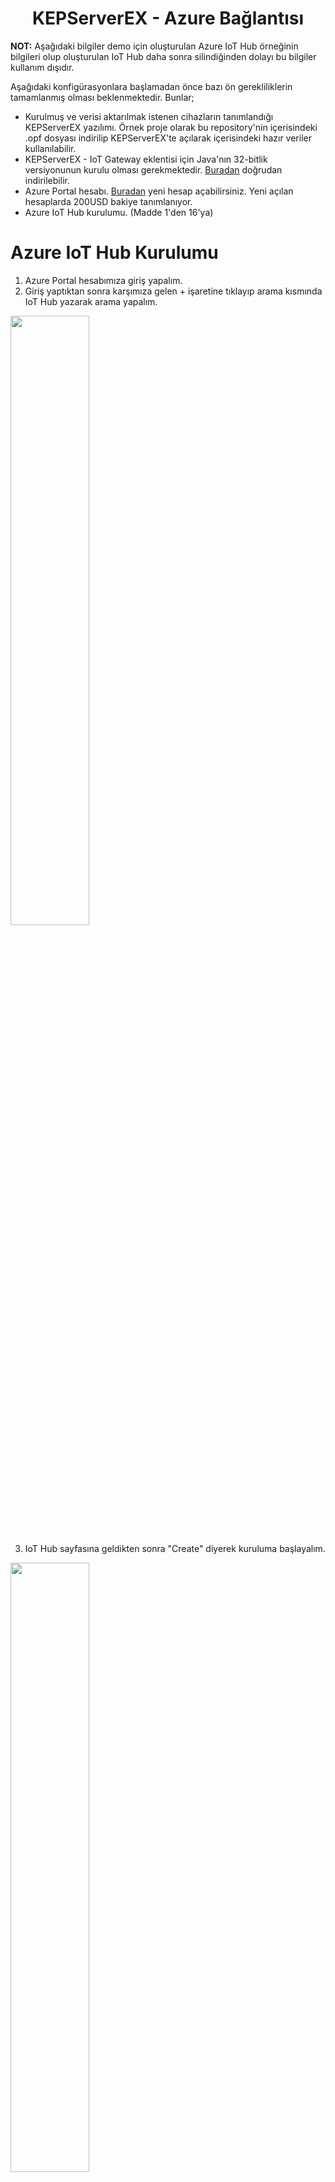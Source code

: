<h1 align="center">KEPServerEX - Azure Bağlantısı</h1>

<b>NOT:</b> Aşağıdaki bilgiler demo için oluşturulan Azure IoT Hub örneğinin bilgileri olup oluşturulan IoT Hub daha sonra silindiğinden dolayı bu bilgiler kullanım dışıdır.

Aşağıdaki konfigürasyonlara başlamadan önce bazı ön gerekliliklerin tamamlanmış olması beklenmektedir. Bunlar;

* Kurulmuş ve verisi aktarılmak istenen cihazların tanımlandığı KEPServerEX yazılımı. Örnek proje olarak bu repository'nin içerisindeki .opf dosyası indirilip KEPServerEX'te açılarak içerisindeki hazır veriler kullanılabilir. 
* KEPServerEX - IoT Gateway eklentisi için Java'nın 32-bitlik versiyonunun kurulu olması gerekmektedir. [Buradan](https://javadl.oracle.com/webapps/download/AutoDL?BundleId=246806_424b9da4b48848379167015dcc250d8d) doğrudan indirilebilir.
* Azure Portal hesabı. [Buradan](https://azure.microsoft.com/tr-tr/get-started/azure-portal/) yeni hesap açabilirsiniz. Yeni açılan hesaplarda 200USD bakiye tanımlanıyor.
* Azure IoT Hub kurulumu. (Madde 1'den 16'ya)

# Azure IoT Hub Kurulumu

1) Azure Portal hesabımıza giriş yapalım.
2) Giriş yaptıktan sonra karşımıza gelen + işaretine tıklayıp arama kısmında IoT Hub yazarak arama yapalım.
<img src="https://user-images.githubusercontent.com/76865995/192784263-e8e4205b-6c87-4d1b-8b33-ef3bc13d837f.png" width=50% height=50%>

3) IoT Hub sayfasına geldikten sonra "Create" diyerek kuruluma başlayalım.
<img src="https://user-images.githubusercontent.com/76865995/192785275-f9441974-a55f-4264-93b1-9baa53354072.png" width=50% height=50%>

4) Karşımıza gelen sayfada eğer bir Resource Group oluşturmadıysak "Create New" seçeneği ile hızlıca bir isim vererek oluşturalım.
5) IoT Hub Name kısmına belirlediğimiz bir ismi yazıp diğer kısımları olduğu gibi bırakarak bir sonraki sayfaya geçelim.
<img src="https://user-images.githubusercontent.com/76865995/192785616-01f88fed-144b-4c22-9c5b-99020accf7c8.png" width=50% height=50%>

6) Network kısmında ise demo ortamında çalışacağımız için Public Access seçeneğini seçerek bir sonraki sayfaya geçelim. 
<img src="https://user-images.githubusercontent.com/76865995/192786528-e881277b-c1b1-4d44-8111-203a5e53a4cd.png" width=50% height=50%>

7) Management kısmında ise Defender for IoT özelliğine ihtiyacımız olmadığı için bu seçeneği kapatabiliriz. Role-based access control kısmında ise "Shared access policy + RBAC" seçeneğini seçelim. Ek olarak "Assign me to the IoT Hub Data Contributor role" seçeneğini aktif ederek bir sonraki sayfaya geçelim.

<img src="https://user-images.githubusercontent.com/76865995/192799282-ed3a4fda-fc8a-463f-9ae5-9fa349194e5b.png" width=49% /> <img src="https://user-images.githubusercontent.com/76865995/192786475-c6acefad-2d80-4928-bcc8-03aec99e96a1.png" width=50% />

8) En son karşımıza bir özet sayfası geliyor. Ayarları kontrol ettikten sonra sayfanın altındaki Create seçeneğine tıklayarak IoT Hub'ımızın kurulumunu tamamlayalım.
<img src="https://user-images.githubusercontent.com/76865995/192789742-2316aa01-943a-4b28-a4be-52912decb2f9.png" width=45% height=45%>

9) IoT Hub kurulumu tamamlandıktan sonra sayfanın altında bulunan "Go to resource" butonuna tıklayarak detay sayfasına gidelim.
<img src="https://user-images.githubusercontent.com/76865995/192790505-3f417043-4c99-43d1-b2a1-95b88f18fb2e.png" width=50% height=50%>

10) Detay sayfasında yazan Hostname bilgisini not alalım. Benim örneğimde hostname:
```
KepwareDemoHub.azure-devices.net
```
<img src="https://user-images.githubusercontent.com/76865995/192791272-4708a3e4-ac90-4f94-ae4c-f43548096fee.png" width=50% height=50%>

11) Sayfanın solundaki listeden "Shared access policies" kısmına tıklayıp gelen sayfada Add diyerek devam edelim.
<img src="https://user-images.githubusercontent.com/76865995/192812073-a8667b73-f317-4bc0-9aea-5696078db2c0.png" width=50% height=50%>

12) Yeni policy için bir isim girelim ve demo yapılacağı için bütün izinleri verip Add butonuna tıklayarak policy ekleyelim.
<img src="https://user-images.githubusercontent.com/76865995/192812290-91c9a45f-b7b1-4ac8-9420-ca80ce8e7961.png" width=50% height=50%>

13) Listede yeni eklediğimiz policy'yi görebiliriz. Eklediğimiz policy'nin üstüne tıklayarak devam edelim ve "Primary connection string" kısmını kopyalayarak not edelim. Kopyaladığımız string aşağıdaki gibi olmalıdır:
```
HostName=KepwareDemoHub.azure-devices.net;SharedAccessKeyName=KepwareDemo;SharedAccessKey=1DSozN0+9iIHnNMDswdxdnC3VINbKqlI/OJs8iv5hi8=
```
Artık IoT Hub'a bağlanmaya ve yeni sanal cihazlar oluşturmaya hazırız.

14) Bu sayfanın yukarısında bulunan listeden "SetupDeviceExplorer.msi" adlı dosyayı indirelim ve kuralım. Bu dosyaya ayrıca [Azure Github](https://azure.microsoft.com/tr-tr/get-started/azure-portal/) sayfasında biraz aşağı kısımlarda da ulaşabilirsiniz.
15) Kurduğumuz "Device Explorer" programını çalıştıralım. Daha önce not ettiğimiz bilgileri burada kullanacağız. "Primary connection string" bilgimizi IoT Hub Connection String kısmına, hostname bilgimizi de Protocol Gateway HostName kısmına girip "Update" butonuna basalım. Azure IoT Hub'ımıza bağlantı sağlandı. 
<img src="https://user-images.githubusercontent.com/76865995/193204395-d9357f0e-0641-40ca-a779-ecf0d2b11fed.png" width=50% height=50%>

16) Bağlantı sağlandıktan sonra Device Explorer üzerinden IoT Hub'ımızda yeni sanal cihazlar oluşturabiliriz. Bundan sonra Azure IoT Hub'a Kepware'den MQTT ve REST protokolleri üzerinden veri gönderimi gerçekleştireceğiz. Demomuzda iki protokol için iki ayrı sanal cihaz oluşturacağız.

# Kepware - MQTT 

17) Device Explorer'da Management sekmesinin altındaki Create butonuna tıklayarak Kepware'den MQTT ile veri aktarabilmek için yeni bir cihaz oluşturalım. Gelen ekranda Device ID kısmına bir isim girerek Create diyelim.   
<img src="https://user-images.githubusercontent.com/76865995/193208579-32023bc6-049a-40ae-85a8-9df0022ad09d.png" width=49% height=50%> <img src="https://user-images.githubusercontent.com/76865995/193209226-15b829ce-e0d2-4ec6-bb13-90cae1973dac.png" width=50% height=50%>

18) Yeni oluşturduğumuz cihazı seçip "SAS Token..." butonuna tıklayalım. Gelen ekranda Device ID kısmından token üretmek istediğimiz cihazı seçelim. TTL (Days) kısmına tokenın geçerli olacağı süreyi gün olarak belirtelim ve "Generate" diyelim. Oluşturulan tokenın aşağıdaki ekran görüntüsündeki gibi seçili olan kısmını kopyalayıp not edelim. Generate dedikten sonra gelen bütün stringi kopyalamayın, kopyaladığınız kısım aşağıdaki gibi olmalıdır:
```
SharedAccessSignature sr=KepwareDemoHub.azure-devices.net%2Fdevices%2FAzureMQTT&sig=U%2Bz7ex8OgJvGW3Stp4ZhfwXQShppHoFkcsMZTWyJkKE%3D&se=1696063201
```
<p align="center">
  <img src="https://user-images.githubusercontent.com/76865995/193255667-9f54e96f-df28-480d-bb9c-a65a6c150f22.png" width=50% height=50% >
</p>

19) Artık Kepware üzerinde konfigürasyon gerçekleştirebiliriz. Kepware'i ilk yüklediğinizde örnek bir proje ile yüklenir. Ayrıca bu sayfanın yukarısındaki listeden "Simulation.opf" dosyasını indirip örnek verileri kullanabilirsiniz. Bu örnek fonksiyonları kullanarak işlemlerimizi gerçekleştireceğiz. 
<img src="https://user-images.githubusercontent.com/76865995/193257874-888c1f84-e44e-4e16-b649-1e4623b87662.png" width=50% height=50%>

20) Kepware'de proje ağacında IoT Gateway kısmında Add Agent diyoruz. Gelen ekranda bir isim belirtip MQTT Client'ı seçiyoruz ve Next diyerek diğer sayfaya geçiyoruz. 
<img src="https://user-images.githubusercontent.com/76865995/193257874-888c1f84-e44e-4e16-b649-1e4623b87662.png" width=50% height=50%>

21) Gelen sayfada URL kısmının yapısı <b>ssl://HostName:8883</b> şeklinde olmalı. Bu durumda bizim demomuzda bu aşağıdaki gibi olacaktır:
```
ssl://KepwareDemoHub.azure-devices.net:8883
```
Topic kısmının yapısı ise <b>devices/deviceID/messages/events/</b> şeklinde olmalıdır. Bizim örneğimizde bu aşağıdaki gibi olacaktır:
```
devices/AzureMQTT/messages/events/
```
Diğer ayarları Default olarak bırakıp Next diyoruz.
<p align="center">
  <img src="https://user-images.githubusercontent.com/76865995/193261651-80e36fb6-cc63-441b-9589-8e3ecf4ea73b.png" width=50% height=50%>
</p>

22) Gelen sayfada Client ID kısmına <b>deviceID</b> bilgimizi, username kısmına <b>Hostname/deviceID</b> bilgimizi ve password kısmına da daha önce not ettiğimiz <b>SAS Token</b> bilgimizi  yazıyoruz. Bu durumda demomuzda bu bilgiler aşağıdaki gibi olacaktır.

Client ID:
```
AzureMQTT
```
Username:
```
KepwareDemoHub.azure-devices.net/AzureMQTT
```
Password:
```
SharedAccessSignature sr=KepwareDemoHub.azure-devices.net%2Fdevices%2FAzureMQTT&sig=dOfaGE%2BXLp6tBcdXVvAUbi%2FBuasE82sEq2pHtXXZc1c%3D&se=1696071245
```
<p align="center">
  <img src="https://user-images.githubusercontent.com/76865995/193263433-54516c2b-6dfc-4d7c-ad9c-40695b2b80e1.png" width=50% height=50%>
</p>

23) Bilgileri girdikten sonra Finish diyoruz. MQTT Client oluşturulduktan sonra <b>Add IoT Items...</b> yazısına tıklayarak IoT Hub'a göndermek istediğimiz tagleri seçip buraya ekliyoruz.

<img src="https://user-images.githubusercontent.com/76865995/193266839-ee12bfe1-4115-4bba-bfce-fde98a327055.png" width=49% height=50%> <img src="https://user-images.githubusercontent.com/76865995/193267631-c82f3b1d-4042-437b-a80e-c7ec44fbee13.png" width=49% height=50%>

24) Tagleri ekledikten sonra eğer bütün ayarları doğru yaptıysak Event Log kısmında da görebileceğimiz gibi sağlıklı bir şekilde verilerimizi Azure IoT Hub'ımıza MQTT protokolü üzerinden gönderiyor olacağız.

<img src="https://user-images.githubusercontent.com/76865995/193267909-1a0c8ba9-68f4-4db8-957b-1e88a632b003.png" width=80% height=80%>

Device Explorer uygulamasına geri dönüp Data sekmesinin altında Monitor butonuna tıklarsak verilerin geldiğini buradan kontrol edebiliriz.
<p align="center">
  <img src="https://user-images.githubusercontent.com/76865995/193270212-abd85451-1dfb-478a-9692-c2e7fbf0169a.png" width=50% height=50%>
</p>

# Kepware - REST

25) REST bağlantısı ile veri göndermek için Device Explorer üstünden yeni bir cihaz yaratalım. DeviceID kısmına ynei bir isim girip Create diyelim.
<img src="https://user-images.githubusercontent.com/76865995/193528741-360ac3f8-408b-4f0d-a5be-a44341f4cc44.png" width=50% height=50%>

26) Yeni oluşturduğumuz cihazın ismine tıklayıp "SAS Token..." butonuna tıklıyoruz. DeviceID kısmından cihazımızı seçip TTL süresini belirtelim. Daha sonra Generate diyip oluşan token'ın seçili kısmını not edelim.
<img src="https://user-images.githubusercontent.com/76865995/193529287-31f74266-a6e8-4a92-9636-95d4cf94b774.png" width=50% height=50%>

27) Kepware tarafına geçelim. Yine daha önce kullandığımız projedeki örnek simülasyon verilerini kullanacağız. 
<img src="https://user-images.githubusercontent.com/76865995/193529523-855f618e-efa4-402f-91c1-1ba21aaba67b.png" width=50% height=50%>

28) IoT Gateway eklentisine sağ tıklayıp <b>New Agent</b> diyelim. Type kısmından <b>REST Client</b> seçtikten sonra isim verip Next diyelim.  
<img src="https://user-images.githubusercontent.com/76865995/193529949-de90ad90-e1e4-4480-9d6d-fd7431f8f59f.png" width=50% height=50%>

29) URL kısmı için format şu şekilde olmalıdır: <b>https://HostName/devices/deviceID/messages/events?api-version={version#}</b>. Güncel API versiyonunu [buraya](https://learn.microsoft.com/en-us/rest/api/iothub/) tıklayıp gideceğiniz sitede "Common parameters and headers" başlığı altında bulabilirsiniz. Daha sonra URL'de yazan <b>{version#}</b> kısmını silip websitesinde yazan API versiyon bilgisini yazalım. URL'yi girdikten sonra diğer kısımları Default bırakıp Next diyelim. Bu bilgilere göre bizim örneğimizde URL aşağıdaki gibi olacaktır:
```
https://KepwareDemoHub.azure-devices.net/devices/AzureREST/messages/events?api-version=2018-06-30
``` 
<img src="https://user-images.githubusercontent.com/76865995/193532159-1efc77e9-174a-46a7-a177-5f4db7cb2b01.png" width=50% height=50%>

30) Karşımıza gelen HTTP Header kısmına; başına <b>Authorization: </b> yazdıktan sonra yeni cihazımız için generate ettiğimiz SAS Token bilgisini girip <b>Finish</b> diyelim. Bizim örneğimizde bu kısım aşağıdaki gibi olacaktır:
```
Authorization: SharedAccessSignature sr=KepwareDemoHub.azure-devices.net%2Fdevices%2FAzureREST&sig=pnOVy%2FxOiUyVScNOEVQ9ICGKMRl2DHBfb2mFKRvHuNQ%3D&se=1696313014
``` 
31) Şimdi REST üzerinden göndermek istediğimiz örnek tagleri yeni oluşturduğumuz REST Client alanına ekleyelim. 
<img src="https://user-images.githubusercontent.com/76865995/193533616-1faf1b3d-c518-4b34-89db-3a1174d4e612.png" width=49% height=25%> <img src="https://user-images.githubusercontent.com/76865995/193267631-c82f3b1d-4042-437b-a80e-c7ec44fbee13.png" width=49% height=50%>

32) Tagleri ekledikten sonra eğer bütün ayarları doğru yaptıysak Event Log kısmında da görebileceğimiz gibi sağlıklı bir şekilde verilerimizi Azure IoT Hub'ımıza REST protokolü üzerinden gönderiyor olacağız.

<img src="https://user-images.githubusercontent.com/76865995/193534090-ae46f556-915b-4e31-962a-8ec110165019.png" width=80% height=80%>

Device Explorer uygulamasına geri dönüp Data sekmesinin altında ilgili cihazımızı seçip Monitor butonuna tıklarsak verilerin geldiğini buradan kontrol edebiliriz.
<p align="center">
  <img src="https://user-images.githubusercontent.com/76865995/193535123-43852bc9-cc94-4aaa-a3f8-0efa26a6fb1f.png" width=50% height=50%>
</p>
